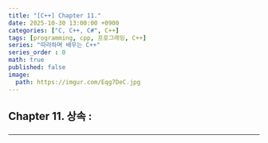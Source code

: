 ```yaml
---
title: "[C++] Chapter 11."
date: 2025-10-30 13:00:00 +0900
categories: ["C, C++, C#", C++]
tags: [programming, cpp, 프로그래밍, C++]
series: "따라하며 배우는 C++"
series_order : 0
math: true
published: false
image:
  path: https://imgur.com/Eqg7DeC.jpg
---
```


## Chapter 11. 상속 : 

###

---
